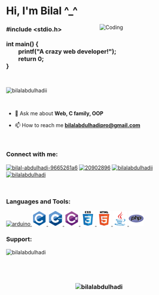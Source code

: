 <h1 align="left">Hi, I'm Bilal ^_^</h1>
<img align="right" alt="Coding" width="250" src="https://media.tenor.com/_DOBjnGspYAAAAAC/code-coding.gif">
<h3 align="left">#include 	&#60;stdio.h&#62;<br><br>int main() {<br>&emsp;&emsp;printf("A crazy web developer!");<br>&emsp;&emsp;return 0;<br>}</h3>

<br>
<p align="left"> <img src="https://komarev.com/ghpvc/?username=bilalabdulhadi&label=Profile%20views&color=EAB98C&style=flat" alt="bilalabdulhadii" /> </p>
<br>

- 💬 Ask me about **Web, C family, OOP**

- 📫 How to reach me **bilalabdulhadipro@gmail.com**

<br>
<h3 align="left">Connect with me:</h3>
<p align="left">
<a href="https://linkedin.com/in/bilal-abdulhadi-9665261a6" target="blank"><img align="center" src="https://raw.githubusercontent.com/rahuldkjain/github-profile-readme-generator/master/src/images/icons/Social/linked-in-alt.svg" alt="bilal-abdulhadi-9665261a6" height="30" width="40" /></a>
<a href="https://stackoverflow.com/users/20902896" target="blank"><img align="center" src="https://raw.githubusercontent.com/rahuldkjain/github-profile-readme-generator/master/src/images/icons/Social/stack-overflow.svg" alt="20902896" height="30" width="40" /></a>
<a href="https://instagram.com/bilalabdulhadii" target="blank"><img align="center" src="https://raw.githubusercontent.com/rahuldkjain/github-profile-readme-generator/master/src/images/icons/Social/instagram.svg" alt="bilalabdulhadii" height="30" width="40" /></a>
<a href="https://www.leetcode.com/bilalabdulhadi" target="blank"><img align="center" src="https://raw.githubusercontent.com/rahuldkjain/github-profile-readme-generator/master/src/images/icons/Social/leet-code.svg" alt="bilalabdulhadi" height="30" width="40" /></a>
</p>

<br>
<h3 align="left">Languages and Tools:</h3>
<p align="left"> <a href="https://www.arduino.cc/" target="_blank" rel="noreferrer"> <img src="https://cdn.worldvectorlogo.com/logos/arduino-1.svg" alt="arduino" width="40" height="40"/> </a> <a href="https://www.cprogramming.com/" target="_blank" rel="noreferrer"> <img src="https://raw.githubusercontent.com/devicons/devicon/master/icons/c/c-original.svg" alt="c" width="40" height="40"/> </a> <a href="https://www.w3schools.com/cpp/" target="_blank" rel="noreferrer"> <img src="https://raw.githubusercontent.com/devicons/devicon/master/icons/cplusplus/cplusplus-original.svg" alt="cplusplus" width="40" height="40"/> </a> <a href="https://www.w3schools.com/cs/" target="_blank" rel="noreferrer"> <img src="https://raw.githubusercontent.com/devicons/devicon/master/icons/csharp/csharp-original.svg" alt="csharp" width="40" height="40"/> </a> <a href="https://www.w3schools.com/css/" target="_blank" rel="noreferrer"> <img src="https://raw.githubusercontent.com/devicons/devicon/master/icons/css3/css3-original-wordmark.svg" alt="css3" width="40" height="40"/> </a> <a href="https://www.w3.org/html/" target="_blank" rel="noreferrer"> <img src="https://raw.githubusercontent.com/devicons/devicon/master/icons/html5/html5-original-wordmark.svg" alt="html5" width="40" height="40"/> </a> <a href="https://www.java.com" target="_blank" rel="noreferrer"> <img src="https://raw.githubusercontent.com/devicons/devicon/master/icons/java/java-original.svg" alt="java" width="40" height="40"/> </a> <a href="https://www.php.net" target="_blank" rel="noreferrer"> <img src="https://raw.githubusercontent.com/devicons/devicon/master/icons/php/php-original.svg" alt="php" width="40" height="40"/> </a> </p>

<h3 align="left">Support:</h3>
<p><a href="https://www.buymeacoffee.com/bilalabdulhadi"> <img align="left" src="https://cdn.buymeacoffee.com/buttons/v2/default-yellow.png" height="50" width="210" alt="bilalabdulhadi" /></a></p><br><br><br><br>

<h3 align="center">

<p><img align="center" src="https://github-readme-streak-stats.herokuapp.com/?user=bilalabdulhadi&" alt="bilalabdulhadi" /></p>

</h3>
